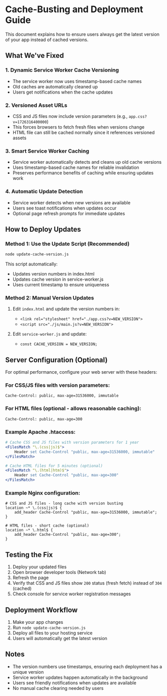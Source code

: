 # Cache-Busting and Deployment Guide

This document explains how to ensure users always get the latest version of your app instead of cached versions.

## What We've Fixed

### 1. Dynamic Service Worker Cache Versioning
- The service worker now uses timestamp-based cache names
- Old caches are automatically cleaned up
- Users get notifications when the cache updates

### 2. Versioned Asset URLs
- CSS and JS files now include version parameters (e.g., `app.css?v=1726316400000`)
- This forces browsers to fetch fresh files when versions change
- HTML file can still be cached normally since it references versioned assets

### 3. Smart Service Worker Caching
- Service worker automatically detects and cleans up old cache versions
- Uses timestamp-based cache names for reliable invalidation
- Preserves performance benefits of caching while ensuring updates work

### 4. Automatic Update Detection
- Service worker detects when new versions are available
- Users see toast notifications when updates occur
- Optional page refresh prompts for immediate updates

## How to Deploy Updates

### Method 1: Use the Update Script (Recommended)
```bash
node update-cache-version.js
```

This script automatically:
- Updates version numbers in index.html 
- Updates cache version in service-worker.js
- Uses current timestamp to ensure uniqueness

### Method 2: Manual Version Updates
1. Edit `index.html` and update the version numbers in:
   - `<link rel="stylesheet" href="./app.css?v=NEW_VERSION">`
    - `<script src="./js/main.js?v=NEW_VERSION">`

2. Edit `service-worker.js` and update:
   - `const CACHE_VERSION = NEW_VERSION;`

## Server Configuration (Optional)

For optimal performance, configure your web server with these headers:

### For CSS/JS files with version parameters:
```
Cache-Control: public, max-age=31536000, immutable
```

### For HTML files (optional - allows reasonable caching):
```
Cache-Control: public, max-age=300
```

### Example Apache .htaccess:
```apache
# Cache CSS and JS files with version parameters for 1 year
<FilesMatch "\.(css|js)$">
    Header set Cache-Control "public, max-age=31536000, immutable"
</FilesMatch>

# Cache HTML files for 5 minutes (optional)
<FilesMatch "\.(html|htm)$">
    Header set Cache-Control "public, max-age=300"
</FilesMatch>
```

### Example Nginx configuration:
```nginx
# CSS and JS files - long cache with version busting
location ~* \.(css|js)$ {
    add_header Cache-Control "public, max-age=31536000, immutable";
}

# HTML files - short cache (optional)
location ~* \.html$ {
    add_header Cache-Control "public, max-age=300";
}
```

## Testing the Fix

1. Deploy your updated files
2. Open browser developer tools (Network tab)
3. Refresh the page
4. Verify that CSS and JS files show `200` status (fresh fetch) instead of `304` (cached)
5. Check console for service worker registration messages

## Deployment Workflow

1. Make your app changes
2. Run `node update-cache-version.js`
3. Deploy all files to your hosting service
4. Users will automatically get the latest version

## Notes

- The version numbers use timestamps, ensuring each deployment has a unique version
- Service worker updates happen automatically in the background
- Users see friendly notifications when updates are available
- No manual cache clearing needed by users

